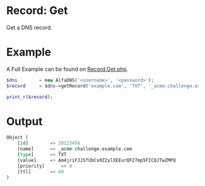 # Record: Get
Get a DNS record.

# Example
A Full Example can be found on [Record.Get.php](Record.Get.php).

```php
$dns		= new AlfaDNS('<username>', '<password>');
$record		= $dns->getRecord('example.com', 'TXT', '_acme-challenge.example.com');

print_r($record);
```

# Output
```python
Object (
    [id]		=> 20123456
    [name]		=> _acme-challenge.example.com
    [type]		=> TXT
    [value]		=> Am4jriFJJSfUbCx0Z2ylXEEurQF27mp5FICQJTwZMPQ
    [priority]		=> 0
    [ttl]		=> 60
)
```
